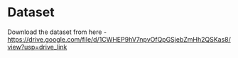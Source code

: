 # Dataset
Download the dataset from here - https://drive.google.com/file/d/1CWHEP9hV7npvOfQpGSjebZmHh2QSKas8/view?usp=drive_link
